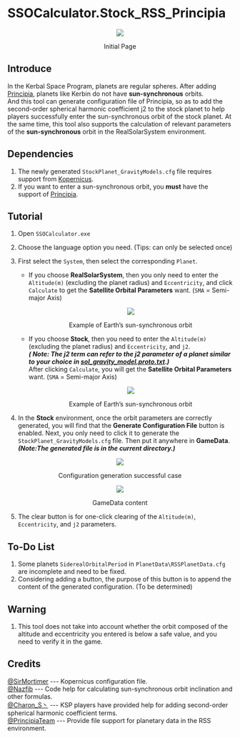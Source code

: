 # SSOCalculator.Stock_RSS_Principia

<div align=center> <img src="https://imgur.com/Kp0oF8q.jpg"><p>Initial Page</p></div>


## Introduce

In the Kerbal Space Program, planets are regular spheres. After adding [Principia](https://forum.kerbalspaceprogram.com/topic/162200-wip181-191-1101-1110%E2%80%932-1122%E2%80%935-principia%E2%80%94version-%E4%BC%8A%E8%97%A4-released-2023-06-18%E2%80%94n-body-and-extended-body-gravitation/), planets like Kerbin do not have **sun-synchronous** orbits.<br>And this tool can generate configuration file of Principia, so as to add the second-order spherical harmonic coefficient j2 to the stock planet to help players successfully enter the sun-synchronous orbit of the stock planet. At the same time, this tool also supports the calculation of relevant parameters of the **sun-synchronous** orbit in the RealSolarSystem environment. 


## Dependencies

1. The newly generated `StockPlanet_GravityModels.cfg` file requires support from [Kopernicus](https://github.com/Kopernicus/Kopernicus).
2. If you want to enter a sun-synchronous orbit, you **must** have the support of [Principia](https://forum.kerbalspaceprogram.com/topic/162200-wip181-191-1101-1110%E2%80%932-1122%E2%80%935-principia%E2%80%94version-%E4%BC%8A%E8%97%A4-released-2023-06-18%E2%80%94n-body-and-extended-body-gravitation/).


## Tutorial

1. Open `SSOCalculator.exe`
2. Choose the language option you need. (Tips: can only be selected once)
3. First select the `System`, then select the corresponding `Planet`.
	* If you choose **RealSolarSystem**, then you only need to enter the `Altitude(m)` (excluding the planet radius) and `Eccentricity`, and click `Calculate` to get the **Satellite Orbital Parameters** want. (`SMA` = Semi-major Axis)<div align=center><img src="https://imgur.com/FGgMNT3.jpg"><p>Example of Earth’s sun-synchronous orbit</p></div>

	* If you choose **Stock**, then you need to enter the `Altitude(m)` (excluding the planet radius) and `Eccentricity`, and `j2`. <br>***( Note: The j2 term can refer to the j2 parameter of a planet similar to your choice in [sol_gravity_model.proto.txt](https://github.com/mockingbirdnest/Principia/blob/2018011702-Clifford/astronomy/sol_gravity_model.proto.txt).)***<br>After clicking  `Calculate`, you will get the **Satellite Orbital Parameters** want. (`SMA` = Semi-major Axis)<div align=center><img src="https://imgur.com/kKa4iAS.jpg"><p>Example of Earth’s sun-synchronous orbit</p></div>

4. In the **Stock** environment, once the orbit parameters are correctly generated, you will find that the **Generate Configuration File** button is enabled. Next, you only need to click it to generate the `StockPlanet_GravityModels.cfg` file. Then put it anywhere in **GameData**.<br>***(Note:The generated file is in the current directory.)***
<div align=center><img src="https://imgur.com/1A2FlWn.jpg"><p>Configuration generation successful case</p></div>
<div align=center><img src="https://imgur.com/4LWTmG9.jpg"><p>GameData content</p></div>

5. The clear button is for one-click clearing of the `Altitude(m)`, `Eccentricity`, and `j2` parameters.


## To-Do List

1. Some planets `SiderealOrbitalPeriod` in `PlanetData\RSSPlanetData.cfg` are incomplete and need to be fixed.
2. Considering adding a button, the purpose of this button is to append the content of the generated configuration. (To be determined)


## Warning
1. This tool does not take into account whether the orbit composed of the altitude and eccentricity you entered is below a safe value, and you need to verify it in the game.


## Credits
[@SirMortimer](https://github.com/SirMortimer) --- Kopernicus configuration file.
<br>[@Nazfib](https://github.com/Nazfib) --- Code help for calculating sun-synchronous orbit inclination and other formulas.
<br>[@Charon_S丶](https://space.bilibili.com/347787037/?spm_id_from=333.999.0.0) --- KSP players have provided help for adding second-order spherical harmonic coefficient terms.
<br>[@PrincipiaTeam](https://github.com/mockingbirdnest/Principia) --- Provide file support for planetary data in the RSS environment.
